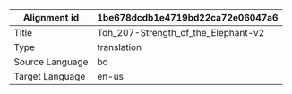 |Alignment id | 1be678dcdb1e4719bd22ca72e06047a6
| --- | --- 
|Title | Toh_207-Strength_of_the_Elephant-v2 
|Type | translation
|Source Language | bo
|Target Language | en-us